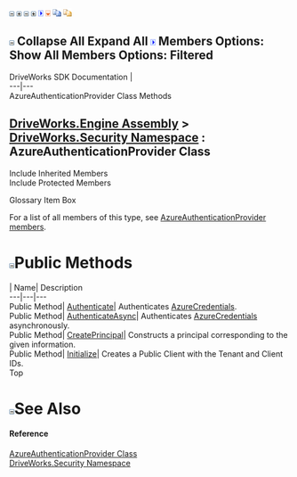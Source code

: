 ![](dotnetimages/collapse.gif) ![](dotnetimages/expand.gif) ![](dotnetimages/collapse.gif) ![](dotnetimages/expand.gif) ![](dotnetimages/drpdown.gif) ![](dotnetimages/drpdown_orange.gif) ![](dotnetimages/copycode.gif) ![](dotnetimages/copycodeHighlight.gif)

![](dotnetimages/collapse.gif) Collapse All Expand All ![](dotnetimages/drpdown.gif) Members Options: Show All  Members Options: Filtered   
---  
DriveWorks SDK Documentation  |   
---|---  
AzureAuthenticationProvider Class Methods   
  
[DriveWorks.Engine Assembly](topic2156.md) > [DriveWorks.Security Namespace](topic10574.md) : AzureAuthenticationProvider Class  
---  
  
Include Inherited Members    
Include Protected Members    


Glossary Item Box

For a list of all members of this type, see [AzureAuthenticationProvider members](topic10635.md).

# ![](dotnetimages/collapse.gif)Public Methods

| Name| Description  
---|---|---  
Public Method| [Authenticate](topic10641.md)| Authenticates [AzureCredentials](topic10646.md).   
Public Method| [AuthenticateAsync](topic10642.md)| Authenticates [AzureCredentials](topic10646.md) asynchronously.   
Public Method| [CreatePrincipal](topic10643.md)| Constructs a principal corresponding to the given information.   
Public Method| [Initialize](topic10644.md)| Creates a Public Client with the Tenant and Client IDs.   
Top

# ![](dotnetimages/collapse.gif)See Also

#### Reference

[AzureAuthenticationProvider Class](topic10634.md)   
[DriveWorks.Security Namespace](topic10574.md)


